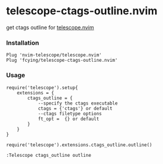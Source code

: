 # telescope-ctags-outline.nvim
get ctags outline for [telescope.nvim](https://github.com/nvim-telescope/telescope.nvim)


### Installation
```
Plug 'nvim-telescope/telescope.nvim'
Plug 'fcying/telescope-ctags-outline.nvim'
```


### Usage
```
require('telescope').setup{
    extensions = {
        ctags_outline = {
            --specify the ctags executable
            ctags = {'ctags'} or default
            --ctags filetype options
            ft_opt =  {} or default
        }
    }
}

require('telescope').extensions.ctags_outline.outline()

:Telescope ctags_outline outline
```
